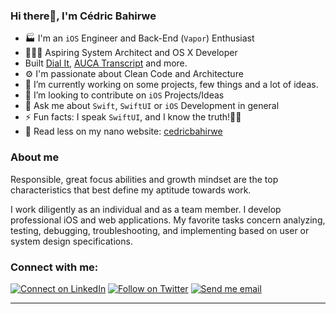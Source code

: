 ### Hi there👋, I'm Cédric Bahirwe


- 🏭 I'm an `iOS` Engineer and Back-End (`Vapor`) Enthusiast
- 👨🏽‍💻 Aspiring System Architect and OS X Developer
- Built [Dial It](https://apps.apple.com/ke/app/dial-it/id1591756747), [AUCA Transcript](https://apps.apple.com/app/id6443527716) and more.
- ⚙ I'm passionate about Clean Code and Architecture
- 🔭 I’m currently working on some projects, few things and a lot of ideas.
- 👯 I’m looking to contribute on `iOS` Projects/Ideas
- 💬 Ask me about `Swift`, `SwiftUI` or `iOS` Development in general
- ⚡ Fun facts: I speak `SwiftUI`, and I know the truth!🧞‍♂️
- 🔦 Read less on my nano website: [cedricbahirwe](https://cedricbahirwe.github.io)

### About me
Responsible, great focus abilities and growth mindset are the top characteristics that best define my aptitude towards work.

I work diligently as an individual and as a team member. I develop professional iOS and web applications. My favorite tasks concern analyzing, testing, debugging, troubleshooting, and implementing based on user or system design specifications.

### Connect with me:

[![Connect on LinkedIn](https://img.shields.io/badge/--linkedin?label=LinkedIn&logo=LinkedIn&style=social)](https://www.linkedin.com/in/cedricbahirwe)
[![Follow on Twitter](https://img.shields.io/badge/--twitter?label=Twitter&logo=Twitter&style=social)](https://twitter.com/cedricbahirwe)
[![Send me email](https://img.shields.io/badge/--gmail?label=Gmail&logo=Gmail&style=social)](mailto:cedbahirwe@gmail.com)
___
